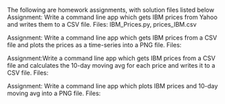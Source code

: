 
The following are homework assignments, with solution files listed below
Assignment: Write a command line app which gets IBM prices from Yahoo and writes them to a CSV file.
Files: IBM_Prices.py, prices_IBM.csv
 
Assignment: Write a command line app which gets IBM prices from a CSV file and plots the prices as a time-series into a PNG file.
Files: 

Assignment:Write a command line app which gets IBM prices from a CSV file and calculates the 10-day moving avg for each price and writes it to a CSV file.
Files:

Assignment: Write a command line app which plots IBM prices and 10-day moving avg into a PNG file.
Files: